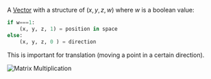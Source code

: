 A [Vector](Vectors.md) with a structure of $(x, y, z, w)$ where $w$ is a boolean value:

```python
if w===1:
	(x, y, z, 1) = position in space
else: 
	(x, y, z, 0 ) = direction
```

This is important for translation (moving a point in a certain direction).

![Matrix Multiplication](IMAGES/Vector_matrix_mult.png)
